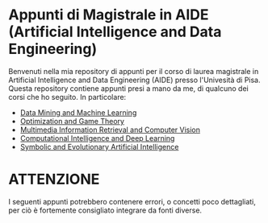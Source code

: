 # Appunti di Magistrale in AIDE (Artificial Intelligence and Data Engineering)

Benvenuti nella mia repository di appunti per il corso di laurea magistrale in Artificial Intelligence and Data Engineering (AIDE) presso l'Univesità di Pisa. 
Questa repository contiene appunti presi a mano da me, di qualcuno dei corsi che ho seguito. In particolare:

- <a href="https://github.com/gabrielemarino-gm/Appunti-AIDE-unipi/tree/main/Data%20Mining%20and%20Machine%20Learning">Data Mining and Machine Learning </a>
- <a href="https://github.com/gabrielemarino-gm/Appunti-AIDE-unipi/tree/main/Optimization%20and%20Game%20Theory">Optimization and Game Theory</a>
- <a href="https://github.com/gabrielemarino-gm/Appunti-AIDE-unipi/tree/main/Multimedia%20Information%20Retrieval%20and%20Computer%20Vision">Multimedia Information Retrieval and Computer Vision</a>
- <a href="https://github.com/gabrielemarino-gm/Appunti-AIDE-unipi/tree/main/Computational%20Intelligence%20and%20Deep%20Learning">Computational Intelligence and Deep Learning</a>
- <a href="https://github.com/gabrielemarino-gm/Appunti-AIDE-unipi/tree/main/Symbolic%20and%20Evolutionary%20Artificial%20Intelligence">Symbolic and Evolutionary Artificial Intelligence</a>

# ATTENZIONE
I seguenti appunti potrebbero contenere errori, o concetti poco dettagliati, per ciò è fortemente consigliato integrare da fonti diverse.
